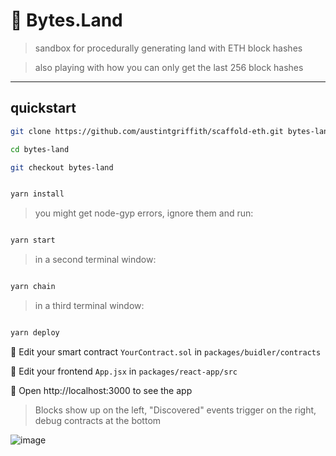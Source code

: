 # 💎 Bytes.Land

> sandbox for procedurally generating land with ETH block hashes


> also playing with how you can only get the last 256 block hashes


---

## quickstart

```bash
git clone https://github.com/austintgriffith/scaffold-eth.git bytes-land

cd bytes-land

git checkout bytes-land

```

```bash

yarn install

```

> you might get node-gyp errors, ignore them and run:

```bash

yarn start

```

> in a second terminal window:

```bash

yarn chain

```

> in a third terminal window:

```bash

yarn deploy

```

🔏 Edit your smart contract `YourContract.sol` in `packages/buidler/contracts`

📝 Edit your frontend `App.jsx` in `packages/react-app/src`

📱 Open http://localhost:3000 to see the app

> Blocks show up on the left, "Discovered" events trigger on the right, debug contracts at the bottom


![image](https://user-images.githubusercontent.com/2653167/98697041-b1e6e180-2331-11eb-9a70-1d487f107c6c.png)
